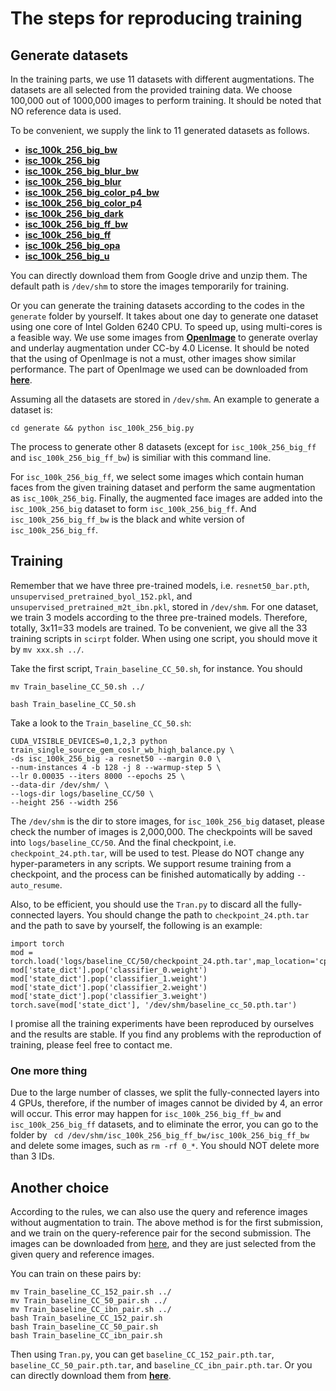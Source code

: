 # The steps for reproducing training

## Generate datasets

In the training parts, we use 11 datasets with different augmentations. The datasets are all selected from the provided training data. We choose 100,000 out of 1000,000 images to perform training. It should be noted that NO reference data is used.

To be convenient, we supply the link to 11 generated datasets as follows.

* [**isc_100k_256_big_bw**](https://drive.google.com/file/d/1-0bgvXogN133OJWb-V4PB9OJbk2Xrl_f/view?usp=sharing)
* [**isc_100k_256_big**](https://drive.google.com/file/d/1-5vhQBvemdHQ3VGJCqG8oWKo2D02xBCU/view?usp=sharing) 
* [**isc_100k_256_big_blur_bw**](https://drive.google.com/file/d/1-62EKA4W7rVzNsp8dwnQn6KyFMKJ3Too/view?usp=sharing)
* [**isc_100k_256_big_blur**](https://drive.google.com/file/d/1TIdM19vtRguN00bWN8mYN79xHqphxay4/view?usp=sharing)
* [**isc_100k_256_big_color_p4_bw**](https://drive.google.com/file/d/1-EFpe76hFA59oXzoAgy_T-uJHdw6mDRT/view?usp=sharing)
* [**isc_100k_256_big_color_p4**](https://drive.google.com/file/d/1-LS9fh1bD7072a2sgs9Q7bH-Tmq0ftbo/view?usp=sharing)
* [**isc_100k_256_big_dark**](https://drive.google.com/file/d/1-WUeF1mrEdCzqu8uIlZdYFLqSSZLr4q3/view?usp=sharing)
* [**isc_100k_256_big_ff_bw**](https://drive.google.com/file/d/1-cPN8KjwYTjZnuSrRfrLrsJw8Yf9UBVh/view?usp=sharing)
* [**isc_100k_256_big_ff**](https://drive.google.com/file/d/1uK7zD-laaNbF4U-qaHyJ92WN1Q3Wq2_Y/view?usp=sharing)
* [**isc_100k_256_big_opa**](https://drive.google.com/file/d/1vQuneoJvcQJ9kckpJDmPFhgbWK010YBa/view?usp=sharing)
* [**isc_100k_256_big_u**](https://drive.google.com/file/d/10q7MdgRq806HdOn9V1KHRXuFBi1AOj-m/view?usp=sharing)


You can directly download them from Google drive and unzip them. The default path is ```/dev/shm``` to store the images temporarily for training.


Or you can generate the training datasets according to the codes in the ```generate``` folder by yourself. It takes about one day to generate one dataset using one core of Intel Golden 6240 CPU. To speed up, using multi-cores is a feasible way. We use some images from [**OpenImage**](https://opensource.google/projects/open-images-dataset) to generate overlay and underlay augmentation under CC-by 4.0 License. It should be noted that the using of OpenImage is not a must, other images show similar performance. The part of OpenImage we used can be downloaded from [**here**](https://drive.google.com/file/d/102JynPEzqiZ83zAdquFbrQah2JbXFOuu/view?usp=sharing). 

Assuming all the datasets are stored in ```/dev/shm```. An example to generate a dataset is:
```
cd generate && python isc_100k_256_big.py
```
The process to generate other 8 datasets (except for ```isc_100k_256_big_ff``` and ```isc_100k_256_big_ff_bw```) is similiar with this command line.

For ```isc_100k_256_big_ff```, we select some images which contain human faces from the given training dataset and perform the same augmentation as ```isc_100k_256_big```. Finally, the augmented face images are added into the ```isc_100k_256_big``` dataset to form ```isc_100k_256_big_ff```. And ```isc_100k_256_big_ff_bw``` is the black and white version of ```isc_100k_256_big_ff```.


## Training

Remember that we have three pre-trained models, i.e. ```resnet50_bar.pth```, ```unsupervised_pretrained_byol_152.pkl```, and ```unsupervised_pretrained_m2t_ibn.pkl```, stored in ```/dev/shm```. For one dataset, we train 3 models according to the three pre-trained models. Therefore, totally, 3x11=33 models are trained. To be convenient, we give all the 33 training scripts in ```scirpt``` folder. When using one script, you should move it by ```mv xxx.sh ../```. 

Take the first script, ```Train_baseline_CC_50.sh```, for instance. You should
```
mv Train_baseline_CC_50.sh ../
```
```
bash Train_baseline_CC_50.sh
```

Take a look to the ```Train_baseline_CC_50.sh```:
```
CUDA_VISIBLE_DEVICES=0,1,2,3 python train_single_source_gem_coslr_wb_high_balance.py \
-ds isc_100k_256_big -a resnet50 --margin 0.0 \
--num-instances 4 -b 128 -j 8 --warmup-step 5 \
--lr 0.00035 --iters 8000 --epochs 25 \
--data-dir /dev/shm/ \
--logs-dir logs/baseline_CC/50 \
--height 256 --width 256
```
The ```/dev/shm``` is the dir to store images, for ```isc_100k_256_big``` dataset, please check the number of images is 2,000,000. The checkpoints will be saved into ```logs/baseline_CC/50```. And the final checkpoint, i.e. ```checkpoint_24.pth.tar```, will be used to test. Please do NOT change any hyper-parameters in any scripts. We support resume training from a checkpoint, and the process can be finished automatically by adding ```--auto_resume```.


Also, to be efficient, you should use the ```Tran.py``` to discard all the fully-connected layers. You should change the path to ```checkpoint_24.pth.tar``` and the path to save by yourself, the following is an example:

```
import torch
mod = torch.load('logs/baseline_CC/50/checkpoint_24.pth.tar',map_location='cpu')
mod['state_dict'].pop('classifier_0.weight')
mod['state_dict'].pop('classifier_1.weight')
mod['state_dict'].pop('classifier_2.weight')
mod['state_dict'].pop('classifier_3.weight')
torch.save(mod['state_dict'], '/dev/shm/baseline_cc_50.pth.tar')
```

I promise all the training experiments have been reproduced by ourselves and the results are stable. If you find any problems with the reproduction of training, please feel free to contact me.

### One more thing
Due to the large number of classes, we split the fully-connected layers into 4 GPUs, therefore, if the number of images cannot be divided by 4, an error will occur. This error may happen for ```isc_100k_256_big_ff_bw``` and ```isc_100k_256_big_ff``` datasets, and to eliminate the error, you can go to the folder by ``` cd /dev/shm/isc_100k_256_big_ff_bw/isc_100k_256_big_ff_bw``` and delete some images, such as ```rm -rf 0_*```. You should NOT delete more than 3 IDs.


## Another choice
According to the rules, we can also use the query and reference images without augmentation to train. The above method is for the first submission, and we train on the query-reference pair for the second submission. The images can be downloaded from [here](https://drive.google.com/file/d/14va5P7t1JgF_gxbODZeuO3i7ebndOGsS/view?usp=sharing), and they are just selected from the given query and reference images.

You can train on these pairs by:
```
mv Train_baseline_CC_152_pair.sh ../
mv Train_baseline_CC_50_pair.sh ../
mv Train_baseline_CC_ibn_pair.sh ../
bash Train_baseline_CC_152_pair.sh
bash Train_baseline_CC_50_pair.sh
bash Train_baseline_CC_ibn_pair.sh
```
Then using ```Tran.py```, you can get ```baseline_CC_152_pair.pth.tar```, ```baseline_CC_50_pair.pth.tar```, and ```baseline_CC_ibn_pair.pth.tar```. Or you can directly download them from [**here**](https://drive.google.com/drive/folders/1Chux2_-PAIr3qktFm9dTuD0pFsLWyXgK?usp=sharing).




